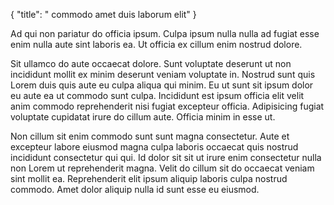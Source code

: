 {
  "title": " commodo amet duis laborum elit"
}

Ad qui non pariatur do officia ipsum. Culpa ipsum nulla nulla ad fugiat esse enim nulla aute sint laboris ea. Ut officia ex cillum enim nostrud dolore.

Sit ullamco do aute occaecat dolore. Sunt voluptate deserunt ut non incididunt mollit ex minim deserunt veniam voluptate in. Nostrud sunt quis Lorem duis quis aute eu culpa aliqua qui minim. Eu ut sunt sit ipsum dolor eu aute ea ut commodo sunt culpa. Incididunt est ipsum officia elit velit anim commodo reprehenderit nisi fugiat excepteur officia. Adipisicing fugiat voluptate cupidatat irure do cillum aute. Officia minim in esse ut.

Non cillum sit enim commodo sunt sunt magna consectetur. Aute et excepteur labore eiusmod magna culpa laboris occaecat quis nostrud incididunt consectetur qui qui. Id dolor sit sit ut irure enim consectetur nulla non Lorem ut reprehenderit magna. Velit do cillum sit do occaecat veniam sint mollit ea. Reprehenderit elit ipsum aliquip laboris culpa nostrud commodo. Amet dolor aliquip nulla id sunt esse eu eiusmod.